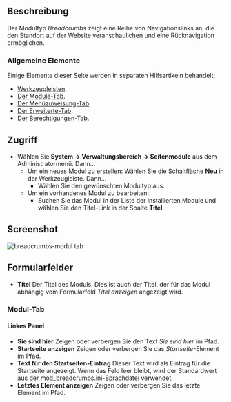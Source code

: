 <!-- Filename: Help4.x:Site_Modules:_Breadcrumbs / Display title: Module: Navigationspfad -->

## Beschreibung

Der Modultyp *Breadcrumbs* zeigt eine Reihe von Navigationslinks an, die den Standort auf der Website veranschaulichen und eine Rücknavigation ermöglichen.

### Allgemeine Elemente

Einige Elemente dieser Seite werden in separaten Hilfsartikeln behandelt:

* [Werkzeugleisten](jdocmanual?article=help/common-elements/toolbars).
* [Der Module-Tab](jdocmanual?article=help/modules/modules-module-tab).
* [Der Menüzuweisung-Tab](jdocmanual?article=help/modules/modules-menu-assignment-tab).
* [Der Erweiterte-Tab](jdocmanual?article=help/modules/modules-advanced-tab).
* [Der Berechtigungen-Tab](jdocmanual?article=help/common-elements/edit-permissions).

## Zugriff

- Wählen Sie **System → Verwaltungsbereich → Seitenmodule** aus dem Administratormenü. Dann...
  - Um ein neues Modul zu erstellen: Wählen Sie die Schaltfläche **Neu** in der Werkzeugleiste. Dann...
    - Wählen Sie den gewünschten Modultyp aus.
  - Um ein vorhandenes Modul zu bearbeiten:
    - Suchen Sie das Modul in der Liste der installierten Module und wählen Sie den Titel-Link in der Spalte **Titel**.

## Screenshot

![breadcrumbs-modul tab](../../../de/images/modules-site/modules-breadcrumbs-module-tab.png)

## Formularfelder

- **Titel** Der Titel des Moduls. Dies ist auch der Titel, der für das Modul abhängig vom Formularfeld *Titel anzeigen* angezeigt wird.

### Modul-Tab

#### Linkes Panel

- **Sie sind hier** Zeigen oder verbergen Sie den Text *Sie sind hier* im Pfad.
- **Startseite anzeigen** Zeigen oder verbergen Sie das *Startseite*-Element im Pfad.
- **Text für den Startseiten-Eintrag** Dieser Text wird als Eintrag für die Startseite angezeigt. Wenn das Feld leer bleibt, wird der Standardwert aus der mod_breadcrumbs.ini-Sprachdatei verwendet.
- **Letztes Element anzeigen** Zeigen oder verbergen Sie das letzte Element im Pfad.
